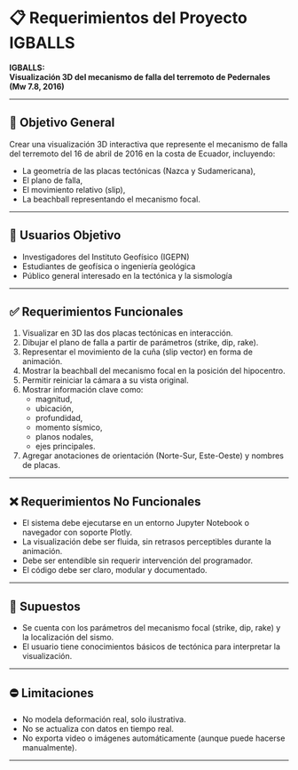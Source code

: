 # 📋 Requerimientos del Proyecto IGBALLS

**IGBALLS:**  
**Visualización 3D del mecanismo de falla del terremoto de Pedernales (Mw 7.8, 2016)**

---

## 🎯 Objetivo General

Crear una visualización 3D interactiva que represente el mecanismo de falla del terremoto del 16 de abril de 2016 en la costa de Ecuador, incluyendo:
- La geometría de las placas tectónicas (Nazca y Sudamericana),
- El plano de falla,
- El movimiento relativo (slip),
- La beachball representando el mecanismo focal.

---

## 👤 Usuarios Objetivo

- Investigadores del Instituto Geofísico (IGEPN)
- Estudiantes de geofísica o ingeniería geológica
- Público general interesado en la tectónica y la sismología

---

## ✅ Requerimientos Funcionales

1. Visualizar en 3D las dos placas tectónicas en interacción.
2. Dibujar el plano de falla a partir de parámetros (strike, dip, rake).
3. Representar el movimiento de la cuña (slip vector) en forma de animación.
4. Mostrar la beachball del mecanismo focal en la posición del hipocentro.
5. Permitir reiniciar la cámara a su vista original.
6. Mostrar información clave como:
   - magnitud,
   - ubicación,
   - profundidad,
   - momento sísmico,
   - planos nodales,
   - ejes principales.
7. Agregar anotaciones de orientación (Norte-Sur, Este-Oeste) y nombres de placas.

---

## ❌ Requerimientos No Funcionales

- El sistema debe ejecutarse en un entorno Jupyter Notebook o navegador con soporte Plotly.
- La visualización debe ser fluida, sin retrasos perceptibles durante la animación.
- Debe ser entendible sin requerir intervención del programador.
- El código debe ser claro, modular y documentado.

---

## 📐 Supuestos

- Se cuenta con los parámetros del mecanismo focal (strike, dip, rake) y la localización del sismo.
- El usuario tiene conocimientos básicos de tectónica para interpretar la visualización.

---

## ⛔ Limitaciones

- No modela deformación real, solo ilustrativa.
- No se actualiza con datos en tiempo real.
- No exporta video o imágenes automáticamente (aunque puede hacerse manualmente).

---
